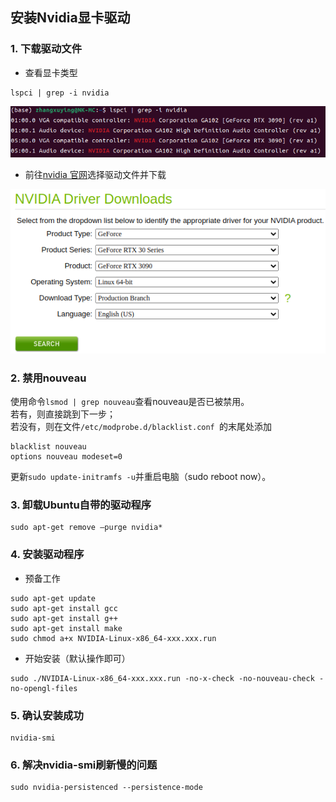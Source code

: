 ## 安装Nvidia显卡驱动
### 1. 下载驱动文件  
- 查看显卡类型
```
lspci | grep -i nvidia
```
<p align="center">
  <img src="nvidia-info.png" alt="nvidia-info" width="600"/>
</p>

- 前往[nvidia 官网](https://www.nvidia.com/Download/index.aspx)选择驱动文件并下载
<p align="center">
  <img src="driver.png" alt="nvidia-info" width="600"/>
</p>

### 2. 禁用nouveau
使用命令```lsmod | grep nouveau```查看nouveau是否已被禁用。  
若有，则直接跳到下一步；  
若没有，则在文件```/etc/modprobe.d/blacklist.conf ```的末尾处添加
```
blacklist nouveau
options nouveau modeset=0
```
更新```sudo update-initramfs -u```并重启电脑（sudo reboot now）。


### 3. 卸载Ubuntu自带的驱动程序
```
sudo apt-get remove –purge nvidia*
```

### 4. 安装驱动程序
- 预备工作
```
sudo apt-get update
sudo apt-get install gcc
sudo apt-get install g++
sudo apt-get install make
sudo chmod a+x NVIDIA-Linux-x86_64-xxx.xxx.run
```
- 开始安装（默认操作即可）
```
sudo ./NVIDIA-Linux-x86_64-xxx.xxx.run -no-x-check -no-nouveau-check -no-opengl-files

```

### 5. 确认安装成功
```
nvidia-smi 
```

### 6. 解决nvidia-smi刷新慢的问题
```
sudo nvidia-persistenced --persistence-mode
```

